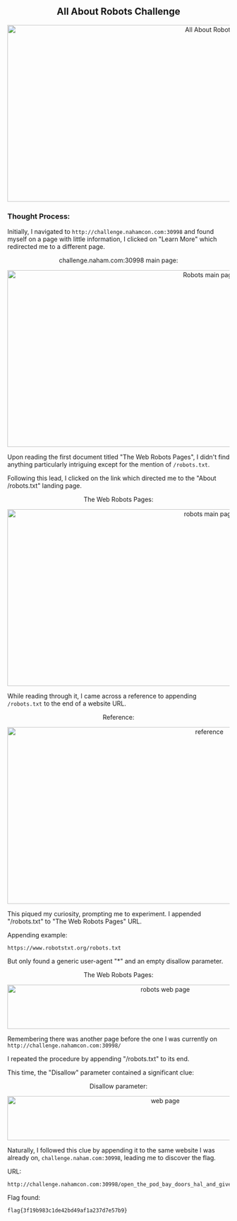 <h2 align="center"><strong>All About Robots Challenge</strong></h2>
<p align="center">
  <img src="https://imgur.com/UAIVzZ5.png" alt="All About Robots" width="900" height="400"/>
</p>

### Thought Process:
Initially, I navigated to `http://challenge.nahamcon.com:30998` and found myself on a page with little information, I clicked on "Learn More" which redirected me to a different page.

<p align="center">challenge.naham.com:30998 main page:</p>
<p align="center">
  <img src="https://imgur.com/AiHBfn2.png" alt="Robots main page" width="900" height="400"/>
</p>

Upon reading the first document titled "The Web Robots Pages", I didn't find anything particularly intriguing except for the mention of `/robots.txt`. 

Following this lead, I clicked on the link which directed me to the "About /robots.txt" landing page.

<p align="center">The Web Robots Pages:</p>
<p align="center">
  <img src="https://imgur.com/q3rk8F5.png" alt="robots main page" width="900" height="400"/>
</p>

While reading through it, I came across a reference to appending `/robots.txt` to the end of a website URL. 

<p align="center">Reference:</p>
<p align="center">
  <img src="https://imgur.com/2wPvZ0i.png" alt="reference" width="900" height="400"/>
</p>

This piqued my curiosity, prompting me to experiment. I appended "/robots.txt" to "The Web Robots Pages" URL.

Appending example:
```
https://www.robotstxt.org/robots.txt
``` 

But only found a generic user-agent "*" and an empty disallow parameter.

<p align="center">The Web Robots Pages:</p>
<p align="center">
  <img src="https://imgur.com/UtVwluu.png" alt="robots web page" width="700" height="100"/>
</p>

Remembering there was another page before the one I was currently on `http://challenge.nahamcon.com:30998/`

I repeated the procedure by appending "/robots.txt" to its end.

This time, the "Disallow" parameter contained a significant clue:

<p align="center">Disallow parameter:</p>
<p align="center">
  <img src="https://imgur.com/38uaMWI.png" alt="web page" width="700" height="100"/>
</p>

Naturally, I followed this clue by appending it to the same website I was already on, `challenge.naham.com:30998`, leading me to discover the flag.

URL:
```
http://challenge.nahamcon.com:30998/open_the_pod_bay_doors_hal_and_give_me_the_flag.html
```

Flag found: 
```
flag{3f19b983c1de42bd49af1a237d7e57b9}
```
